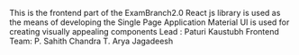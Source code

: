This is the frontend part of the ExamBranch2.0
React js library is used as the means of developing the Single Page Application
Material UI is used for creating visually appealing components
Lead : Paturi Kaustubh
Frontend Team:
P. Sahith Chandra
T. Arya Jagadeesh
